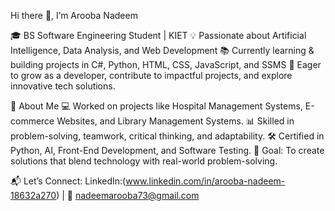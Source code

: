 Hi there 👋, I’m Arooba Nadeem

🎓 BS Software Engineering Student | KIET
💡 Passionate about Artificial Intelligence, Data Analysis, and Web Development
📚 Currently learning & building projects in C#, Python, HTML, CSS, JavaScript, and SSMS
🚀 Eager to grow as a developer, contribute to impactful projects, and explore innovative tech solutions.

🔹 About Me
💻 Worked on projects like Hospital Management Systems, E-commerce Websites, and Library Management Systems.
📊 Skilled in problem-solving, teamwork, critical thinking, and adaptability.
🛠 Certified in Python, AI, Front-End Development, and Software Testing.
🎯 Goal: To create solutions that blend technology with real-world problem-solving.

📬 Let’s Connect:
LinkedIn:(www.linkedin.com/in/arooba-nadeem-18632a270) | 📧 nadeemarooba73@gmail.com
<!---
RubaNadeem/RubaNadeem is a ✨ special ✨ repository because its `README.md` (this file) appears on your GitHub profile.
You can click the Preview link to take a look at your changes.
--->
